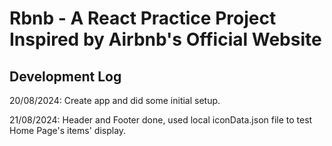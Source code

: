 # Rbnb - A React Practice Project Inspired by Airbnb's Official Website

## Development Log
20/08/2024: Create app and did some initial setup.

21/08/2024: Header and Footer done, used local iconData.json file to test Home Page's items' display.